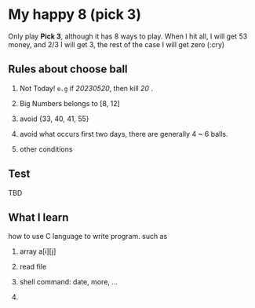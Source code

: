 # My happy 8 (pick 3)

Only play **Pick 3**, although it has 8 ways to play. When I hit all, I will get 53 money, and 2/3 I will get 3, the rest of the case I will get zero (:cry)

## Rules about choose ball

1. Not Today!   `e.g` if *20230520*, then kill *20* .

2. Big Numbers belongs to [8, 12]

3. avoid {33, 40, 41, 55}

4. avoid what occurs first two days, there are generally 4 ~ 6 balls.

5. other conditions

## Test

TBD

## What I learn 

how to use C language to write program. such as

1. array a[i][j] 

2. read file

3. shell command: date, more, ...

4. 
